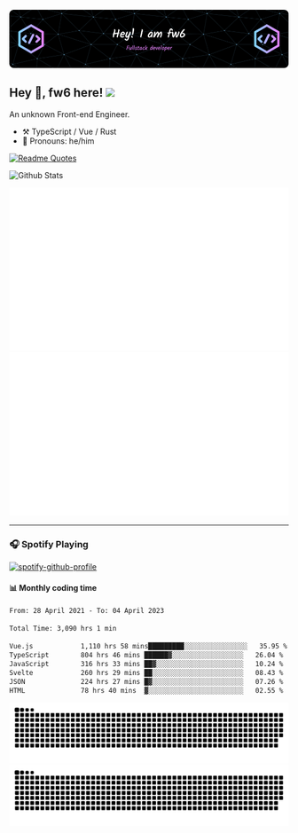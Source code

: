![Header](github-header-image.png)

## Hey 👋, fw6 here! <img src="https://github.githubassets.com/images/mona-whisper.gif" height="24" />


An unknown Front-end Engineer.

-   :hammer_and_pick: TypeScript / Vue / Rust
-   :man: Pronouns: he/him


[![Readme Quotes](https://quotes-github-readme.vercel.app/api?type=horizontal&theme=algolia)](https://github.com/piyushsuthar/github-readme-quotes)



![Github Stats](https://github-readme-stats.vercel.app/api?username=fw6&bg_color=30,e96443,904e95&title_color=fff&text_color=fff)

![](https://raw.githubusercontent.com/fw6/github-stats-transparent/output/generated/overview.svg)
![](https://raw.githubusercontent.com/fw6/github-stats-transparent/output/generated/languages.svg)


---

### 🎧 Spotify Playing

<!-- ![spotify-github-profile](/img/default.svg) -->

[![spotify-github-profile](https://spotify-github-profile.vercel.app/api/view?uid=r6wn4hdvypv0lkzyrj0e0pjct&cover_image=true&theme=default&bar_color=53b14f&bar_color_cover=true)](https://github.com/kittinan/spotify-github-profile)
#### :bar_chart: Monthly coding time

<!--START_SECTION:waka-->

```text
From: 28 April 2021 - To: 04 April 2023

Total Time: 3,090 hrs 1 min

Vue.js            1,110 hrs 58 mins█████████░░░░░░░░░░░░░░░░   35.95 %
TypeScript        804 hrs 46 mins ██████▓░░░░░░░░░░░░░░░░░░   26.04 %
JavaScript        316 hrs 33 mins ██▓░░░░░░░░░░░░░░░░░░░░░░   10.24 %
Svelte            260 hrs 29 mins ██░░░░░░░░░░░░░░░░░░░░░░░   08.43 %
JSON              224 hrs 27 mins █▓░░░░░░░░░░░░░░░░░░░░░░░   07.26 %
HTML              78 hrs 40 mins  ▓░░░░░░░░░░░░░░░░░░░░░░░░   02.55 %
```

<!--END_SECTION:waka-->




![github contribution grid snake animation](https://raw.githubusercontent.com/platane/platane/output/github-contribution-grid-snake-dark.svg#gh-dark-mode-only)![github contribution grid snake animation](https://raw.githubusercontent.com/platane/platane/output/github-contribution-grid-snake.svg#gh-light-mode-only)
